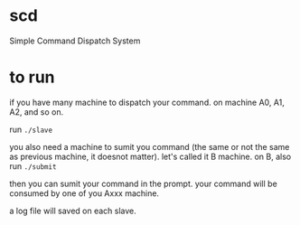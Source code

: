 # scd
Simple Command Dispatch System

# to run
if you have many machine to dispatch your command.  on machine A0, A1, A2, and so on.

run `./slave`

you also need a machine to sumit you command (the same or not the same as previous machine, it doesnot matter). let's called it B machine.
on B, also 
run `./submit`

then you can sumit your command in the prompt.
your command will be consumed by one of you Axxx machine.

a log file will saved on each slave. 

